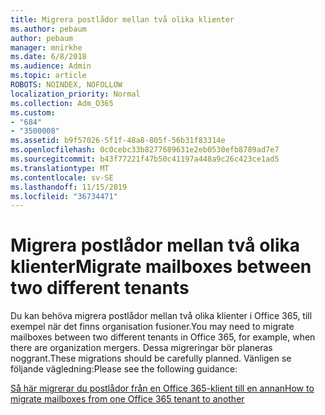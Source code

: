 ```yaml
---
title: Migrera postlådor mellan två olika klienter
ms.author: pebaum
author: pebaum
manager: mnirkhe
ms.date: 6/8/2018
ms.audience: Admin
ms.topic: article
ROBOTS: NOINDEX, NOFOLLOW
localization_priority: Normal
ms.collection: Adm_O365
ms.custom:
- "684"
- "3500008"
ms.assetid: b9f57026-5f1f-48a8-805f-56b31f83314e
ms.openlocfilehash: 0c0cebc33b8277689631e2eb0530efb8789ad7e7
ms.sourcegitcommit: b43f77221f47b50c41197a448a9c26c423ce1ad5
ms.translationtype: MT
ms.contentlocale: sv-SE
ms.lasthandoff: 11/15/2019
ms.locfileid: "36734471"
---
```

# <a name="migrate-mailboxes-between-two-different-tenants"></a><span data-ttu-id="98922-102">Migrera postlådor mellan två olika klienter</span><span class="sxs-lookup"><span data-stu-id="98922-102">Migrate mailboxes between two different tenants</span></span>

<span data-ttu-id="98922-103">Du kan behöva migrera postlådor mellan två olika klienter i Office 365, till exempel när det finns organisation fusioner.</span><span class="sxs-lookup"><span data-stu-id="98922-103">You may need to migrate mailboxes between two different tenants in Office 365, for example, when there are organization mergers.</span></span> <span data-ttu-id="98922-104">Dessa migreringar bör planeras noggrant.</span><span class="sxs-lookup"><span data-stu-id="98922-104">These migrations should be carefully planned.</span></span> <span data-ttu-id="98922-105">Vänligen se följande vägledning:</span><span class="sxs-lookup"><span data-stu-id="98922-105">Please see the following guidance:</span></span>
  
[<span data-ttu-id="98922-106">Så här migrerar du postlådor från en Office 365-klient till en annan</span><span class="sxs-lookup"><span data-stu-id="98922-106">How to migrate mailboxes from one Office 365 tenant to another</span></span>](https://docs.microsoft.com/Exchange/mailbox-migration/migrate-mailboxes-across-tenants)
  